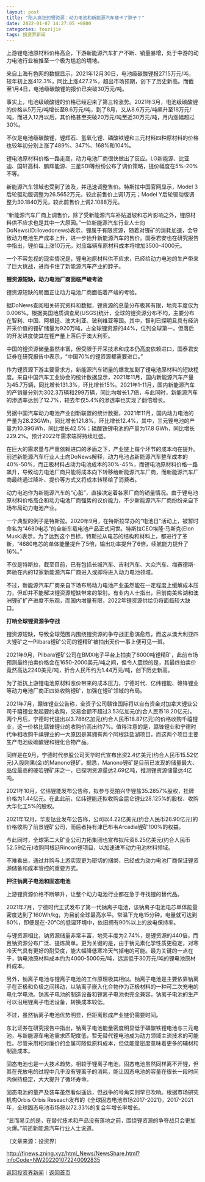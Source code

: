```yaml
---
layout: post
title: "陷入疯狂的锂资源：动力电池和新能源汽车被卡了脖子？"
date: 2022-01-07 14:27:05 +0800
categories: touzijie
tags: 投资界新闻
---
```

<p>上游锂电池原材料价格高企，下游新能源汽车扩产不断、销量暴增，处于中游的动力电池行业被推至一个极为尴尬的境地。</p>
 <p>来自上海有色网的数据显示，2021年12月30日，电池级碳酸锂报27.15万元/吨，较年初上涨412.3%，同比上涨427.2%，超出市场预期，创下了历史新高。而截至1月4日，电池级碳酸锂的报价已突破30万元/吨。</p>
 <p>事实上，电池级碳酸锂的价格已经迎来了第三轮涨势。2021年3月，电池级碳酸锂的价格从5万元/吨增长至8.6万元/吨，到了8月，又从8.6万元/吨飙升至18万元/吨，而进入12月以后，其价格甚至突破20万元/吨至近30万元/吨，月内涨幅超过30%。</p>
 <p>不仅是电池级碳酸锂，锂辉石、氢氧化锂、磷酸铁锂和三元材料四种原材料的价格也较年初分别上涨了489%、347%、168%和104%。</p>
 <p>锂电池原材料价格一路走高，动力电池厂商很快做出了反应。LG新能源、比亚迪、国轩高科、鹏辉能源、三星SDI等纷纷公布了调价策略，提价幅度在5%-20%不等。</p>
 <p>新能源汽车领域也受到了波及，并迅速调整售价。特斯拉中国官网显示，Model 3后轮驱动版调整为26.5652万元，较此前售价上调1万元；Model Y后轮驱动版调整为30.1840万元，较此前售价上调2.1088万元。</p>
 <p>“新能源汽车厂商上调售价，除了受新能源汽车补贴退坡和芯片影响之外，锂原材料供不应求也是其中一大原因。”一位新能源汽车行业人士向DoNews(ID:ilovedonews)表示，锂属于有限资源，随着对锂矿的消耗加速，会导致动力电池生产成本上升，进一步抬升新能源汽车的售价。国泰君安也在研究报告中指出，锂价每上涨10万元，对应每辆车原材料成本将增加3500-4000元。</p>
 <p>一个不容忽视的现实情况是，锂电池原材料供不应求，已经给动力电池的生产带来了巨大挑战，进而卡住了新能源汽车产业的脖子。</p>
 <p><strong>锂资源短缺，动力电池厂商面临严峻考验</strong></p>
 <p>锂资源短缺的局面正让动力电池厂商面临着严峻的考验。</p>
 <p>据DoNews查阅相关研究资料和数据，锂资源的总量分布极其有限，地壳丰度仅为0.006%。根据美国地质调查局(USGS)统计，全球的锂资源分布不均，主要分布在智利、中国、阿根廷、澳大利亚、玻利维亚等国。其中，智利已探明且具有经济开采价值的锂矿储量为920万吨，占全球锂资源的44%，位列全球第一，但落后的开发进度使其在锂产量上落后于澳大利亚。</p><p>中国的锂资源储量虽然丰富，但受限于开采技术和成本仍高度依赖进口，国泰君安证券在研究报告中表示，“中国70%的锂资源都需要进口。”</p>
 <p>作为锂资源下游主要需求方，新能源汽车销量的爆发加剧了锂电池原材料的短缺程度。来自中国汽车工业协会的统计数据显示，2021年11月，国内新能源汽车产量为45.7万辆，同比增长131.3%，环比增长15%。2021年1-11月，国内新能源汽车的产销量分别为302.3万辆和299万辆，同比均增长1.7倍，与此同时，新能源汽车的渗透率达到了12.7%，较去年仅5.4%的渗透率也实现了翻倍增长。</p>
 <p>另据中国汽车动力电池产业创新联盟的统计数据，2021年11月，国内动力电池的产量为28.23GWh，同比增长121.8%，环比增长12.4%，其中，三元锂电池的产量为10.39GWh，同比增长42.5%；磷酸铁锂电池的产量为17.8 GWh，同比增长229.2%。预计2022年需求端将持续旺盛。</p>
 <p>在巨大的需求量与严重依赖进口的矛盾之下，产业链上每个环节的成本均在提升。前述新能源汽车行业人士向DoNews解释，动力电池占新能源汽车整车成本的40%-50%，而正极材料占动力电池成本的30%-45%，而锂电池原材料价格一路飙升，导致动力电池厂商只能将成本向下转移给新能源汽车厂商，而新能源汽车厂商最终通过降补、提价等方式又将成本转移给了消费者。</p>
 <p>动力电池作为新能源汽车的“心脏”，直接决定着各家厂商的销量情况。由于锂电池原材料价格高企和动力电池厂商强势的议价能力，不少新能源汽车厂商纷纷亲自下场布局动力电池产业。</p>
 <p>一个典型的例子是特斯拉。2020年9月，在特斯拉举办的“电池日”活动上，被暂时命名为“4680电芯”的全新车载电池产品正式问世。特斯拉CEO埃隆·马斯克(Elon Musk)表示，为了达到这个目标，特斯拉从电芯的结构和材料上，都进行了革新，“4680电芯的单体能量提升了5倍，输出功率提升了6倍，续航能力提升了16%。”</p>
 <p>不仅是特斯拉，截至目前，已有包括长城汽车、吉利汽车、大众汽车、梅赛德斯-奔驰在内的12家新能源汽车厂商进入或即将进入动力电池领域。</p>
 <p>不过，新能源汽车厂商亲自下场布局动力电池产业虽然能在一定程度上缓解成本压力，但却并不能解决锂资源短缺带来的掣肘。有业内人士指出，目前南美盐湖和澳洲锂矿扩产进度不乐观，而国内增量有限，2022年锂资源供给仍将面临较大缺口。</p>
 <p><strong>打响全球锂资源争夺战</strong></p>
 <p>锂资源短缺，导致全球范围内围绕锂资源的争夺战正愈演愈烈，而这从澳大利亚四大锂矿之一Pilbara锂矿公司的锂精矿被拍出天价一事上便可见一斑。</p>
 <p>2021年9月，Pilbara锂矿公司在BMX电子平台上拍卖了8000吨锂精矿，此前市场预测最终拍卖价格会在1650-2000美元/吨之间，但令人震惊的是，其最终拍卖价竟然高达2240美元/吨，折合人民币约为1.44万元/吨，创下历史新高。</p>
 <p>为了抵抗上游锂电池原材料涨价带来的成本压力，宁德时代、亿纬锂能、赣锋锂业等动力电池厂商正四处收购锂矿，加强在锂矿领域的布局。</p>
 <p>2021年7月，赣锋锂业公告称，全资子公司赣锋国际将以自有资金对加拿大锂业公司千禧锂业发起要约收购，交易金额不超过3.53亿加元(约合人民币18.20亿元)。两个月后，宁德时代提出以3.786亿加元(约合人民币18.87亿元)的价格收购千禧锂业，这一价格比赣锋锂业的收购价高出约7%。值得注意的是，赣锋锂业和宁德时代争相收购千禧锂业的一大原因是其拥有两个阿根廷盐湖项目，而这两个项目主要生产电池级碳酸锂和锂化合物产品。</p>
 <p>同样是在9月，宁德时代参股公司天华时代宣布出资2.4亿美元(约合人民币15.52亿元)入股刚果(金)的Manono锂矿。据悉，Manono锂矿是目前已发现的储量最大、品位最高的硬岩锂矿床之一，已探明资源量达2.69亿吨，推测锂资源储量达4亿吨。</p>
 <p>2021年10月，亿纬锂能发布公告称，拟参与竞拍兴华锂盐35.2857%股权，挂牌价格为1.44亿元。在此此前，亿纬锂能还拟收购金昆仑锂业28.125%的股权、收购大华化工5%的股权。</p>
 <p>2021年12月，华友钴业发布公告称，公司以4.22亿美元(约合人民币26.90亿元)的价格收购了前景锂矿公司，而后者持有津巴布韦Arcadia锂矿100%的权益。</p>
 <p>与此同时，全球第二大矿业公司力拓集团也宣布拟斥资8.25亿美元(约合人民币52.59亿元)收购阿根廷Rincon锂项目，以加速进军动力电池材料领域。</p>
 <p>不难看出，通过并购与上游实现更为密切的捆绑，已经成为动力电池厂商保证锂资源储备和成本管控的重要方式。</p>
 <p><strong>押注钠离子电池和固态电池</strong></p>
 <p>上游锂资源价格不断攀升，让整个动力电池行业都在急于寻找锂的替代品。</p>
 <p>2021年7月，宁德时代正式发布了第一代钠离子电池，该钠离子电池电芯单体能量密度达到了160Wh/kg，为目前全球最高水平。常温下充电15分钟，电量就可达到80%，即便是在-20℃的低温环境中，依旧拥有90%以上的放电保持率。</p>
 <p>与锂资源相比，钠资源储量非常丰富，地壳丰度为2.74%，是锂资源的440倍，而且钠资源分布广泛、提炼简单。更为关键的是，由于钠元素化学性质更稳定，对寒冷天气具有更好的耐受度，能大幅降低寒冷天气掉电的可能。最为关键的一点在于，钠电池原材料成本约为4000-5000元/吨，远远低于30万元/吨的锂电池原材料成本。</p>
 <p>另外，钠离子电池与锂离子电池的工作原理极其相似。钠离子电池是主要依靠钠离子在正极和负极之间移动，以钠离子嵌入化合物作为正极材料的一种可二次充电的电化学电池。钠离子电池的制造设备和锂离子电池也完全兼容，钠离子电池的生产可以沿用锂离子电池设备，转换成本较低。</p>
 <p>不过，虽然钠离子电池优势明显，但距离形成产业链仍需要时间。</p>
 <p>东北证券在研究报告中指出，钠离子电池能量密度明显低于磷酸铁锂电池与三元电池，与新能源车电池需求匹配度低，暂无替代锂电池成为动力领域主流技术的可能性。尽管采用相对廉价的金属可降低原料成本，但低能量密度意味着更多的辅材和制造成本。</p>
 <p>固态电池也是一大技术趋势。相较于锂离子电池，固态电池虽然同样离不开锂，但其在充放电的过程中几乎没有锂离子的消耗，能让固态电池的容量在很长一段时间内保持稳定，大大提升了循环寿命。</p>
 <p>固态电池的量产及装车虽然看似遥远，但战争的号角实则早已吹响。根据市场研究机构Orbis Orbis Reseach发布的《全球固态电池市场2017-2021》，2017-2021年，全球固态电池市场将以72.33%的复合年增长率增长。</p>
 <p>“显而易见的是，在替代技术和产品没有落地之前，围绕锂资源的争夺战只会更加火爆。”前述新能源汽车行业人士说道。</p><p class="em_media">（文章来源：投资界）</p>

<http://finews.zning.xyz/html_News/NewsShare.html?infoCode=NW202201072240092835>

[返回投资界新闻](//finews.withounder.com/category/touzijie.html)｜[返回首页](//finews.withounder.com/)